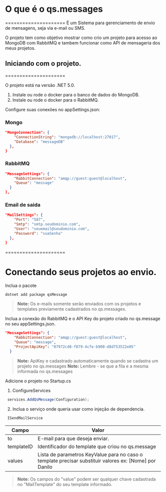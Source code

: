 # O que é o qs.messages
=====================
É um Sistema para gerenciamento de envio de mensagens, seja via e-mail ou SMS. 

O projeto tem como objetivo mostrar como crio um projeto para acesso ao MongoDB com RabbitMQ e tambem funcionar como API de mensageria dos meus projetos.


## Iniciando com o projeto.
=====================

O projeto está na versão .NET 5.0.

1. Instale ou rode o docker para o banco de dados do MongoDB.
2. Instale ou rode o docker para o RabbitMQ.

Configure suas conexões no appSettings.json: 

### Mongo

```json
"MongoConnection": {
    "ConnectionString": "mongodb://localhost:27017",
    "Database": "messageDB"
  },
}
``` 

### RabbitMQ

```json
"MessageSettings": {
    "RabbitConnection": "amqp://guest:guest@localhost",
    "Queue": "message"
  }
},
``` 

### Email de saida

```json
"MailSettings": {
    "Port": "587",
    "Smtp": "smtp.seudominio.com",
    "User": "seuemail@seudominio.com",
    "Password": "suaSenha"
  },
}
``` 
=====================
# Conectando seus projetos ao envio. 

Inclua o pacote
```
dotnet add package qsMessage
```

>**Note:** Os e-mails somente serão enviados com os projetos e templates previamente cadastrados no qs.messages.

Inclua a conexão do RabbitMQ e o API Key do projeto criado no qs.message no seu appSettings.json.

```json
"MessageSettings": {
    "RabbitConnection": "amqp://guest:guest@localhost",
    "Queue": "message",
    "ProjectApiKey": "07972cd8-f879-4cfe-b900-d8d753522e05"
  }
``` 
>**Note:** ApiKey e cadastrado automaticamente quando se cadastra um projeto no qs.messages
>**Note:** Lembre - se que a fila e a mesma informada no qs.messages

Adicione o projeto no Startup.cs

1. ConfigureServices

```csharp
 services.AddQsMessage(Configuration);
```

2. Inclua o serviço onde queria usar como injeção de dependencia. 

```csharp
 ISendMailService
```
|Campo|Valor|
|--|--|
|to  | E-mail para que deseja enviar. |
|templateID| Identificador do template que criou no qs.message  |
|values| Lista de parametros KeyValue para no caso o template precisar substituir valores ex: [Nome] por Danilo  |

>**Note:** Os campos do "value" podem ser qualquer chave cadastrada no "MailTemplate" do seu template informado.